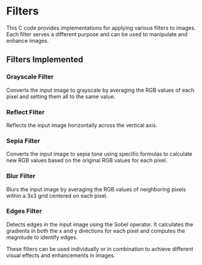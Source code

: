 # Filters

This C code provides implementations for applying various filters to images. Each filter serves a different purpose and can be used to manipulate and enhance images.

## Filters Implemented  

### **Grayscale Filter**
Converts the input image to grayscale by averaging the RGB values of each pixel and setting them all to the same value.

### **Reflect Filter**
Reflects the input image horizontally across the vertical axis.

### **Sepia Filter**
Converts the input image to sepia tone using specific formulas to calculate new RGB values based on the original RGB values for each pixel.

### **Blur Filter**
Blurs the input image by averaging the RGB values of neighboring pixels within a 3x3 grid centered on each pixel.

### **Edges Filter**
Detects edges in the input image using the Sobel operator. It calculates the gradients in both the x and y directions for each pixel and computes the magnitude to identify edges.

These filters can be used individually or in combination to achieve different visual effects and enhancements in images.
